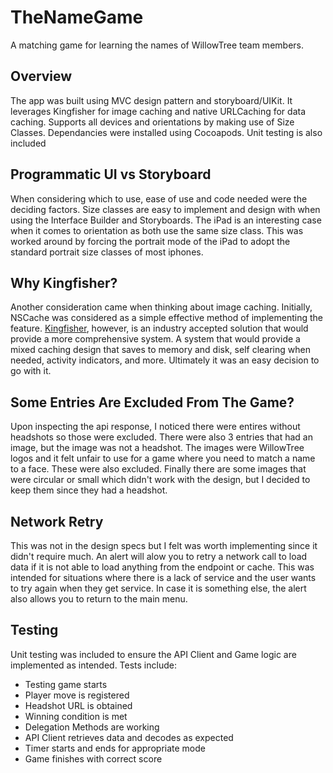 # TheNameGame

A matching game for learning the names of WillowTree team members.

## Overview
The app was built using MVC design pattern and storyboard/UIKit. It leverages Kingfisher for image caching and native URLCaching for data caching. Supports all devices and orientations by making use of Size Classes. Dependancies were installed using Cocoapods. Unit testing is also included

## Programmatic UI vs Storyboard
When considering which to use, ease of use and code needed were the deciding factors. Size classes are easy to implement and design with when using the Interface Builder and Storyboards. The iPad is an interesting case when it comes to orientation as both use the same size class. This was worked around by forcing the portrait mode of the iPad to adopt the standard portrait size classes of most iphones.

## Why Kingfisher?
Another consideration came when thinking about image caching. Initially, NSCache was considered as a simple effective method of implementing the feature. [Kingfisher](https://github.com/onevcat/Kingfisher/wiki), however, is an industry accepted solution that would provide a more comprehensive system. A system that would provide a mixed caching design that saves to memory and disk, self clearing when needed, activity indicators, and more. Ultimately it was an easy decision to go with it.

## Some Entries Are Excluded From The Game?
Upon inspecting the api response, I noticed there were entires without headshots so those were excluded. There were also 3 entries that had an image, but the image was not a headshot. The images were WillowTree logos and it felt unfair to use for a game where you need to match a name to a face. These were also excluded. Finally there are some images that were circular or small which didn't work with the design, but I decided to keep them since they had a headshot. 

## Network Retry
This was not in the design specs but I felt was worth implementing since it didn't require much. An alert will alow you to retry a network call to load data if it is not able to load anything from the endpoint or cache. This was intended for situations where there is a lack of service and the user wants to try again when they get service. In case it is something else, the alert also allows you to return to the main menu.

## Testing
Unit testing was included to ensure the API Client and Game logic are implemented as intended. Tests include:
- Testing game starts
- Player move is registered
- Headshot URL is obtained
- Winning condition is met
- Delegation Methods are working
- API Client retrieves data and decodes as expected
- Timer starts and ends for appropriate mode
- Game finishes with correct score
